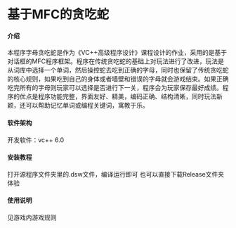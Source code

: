 # 基于MFC的贪吃蛇

#### 介绍
本程序字母贪吃蛇是作为《VC++高级程序设计》课程设计的作业，采用的是基于对话框的MFC程序框架。程序在传统贪吃蛇的基础上对玩法进行了改进，玩法是从词库中选择一个单词，然后操控蛇去吃到正确的字母，同时也保留了传统贪吃蛇的核心规则，如果吃到自己的身体或者墙壁和错误的字母就会游戏结束。如果正确吃完所有的字母则玩家可以选择是否进行下一关，程序会为玩家保存最好成绩。程序的优点是程序功能完整，界面友好、精美，编码正确、结构清晰，同时玩法新颖，还可以帮助记忆单词或编程关键词，寓教于乐。

#### 软件架构
开发软件：vc++ 6.0


#### 安装教程

打开源程序文件夹里的.dsw文件，编译运行即可
也可以直接下载Release文件夹体验

#### 使用说明

见游戏内游戏规则
